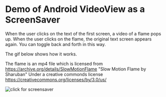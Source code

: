 # Demo of Android VideoView as a ScreenSaver

When the user clicks on the text of the first screen, a video of a flame pops up. When the user clicks on the flame, the original text screen appears again. You can toggle back and forth in this way.

The gif below shows how it works.

The flame is an mp4 file which is licensed from https://archive.org/details/SlowMotionFlame "Slow Motion Flame by Sharuban" Under a creative commonds license https://creativecommons.org/licenses/by/3.0/us/

![click for screensaver](https://github.com/fullStackOasis/android-demo-video-view-screensaver/raw/master/demo.gif)
